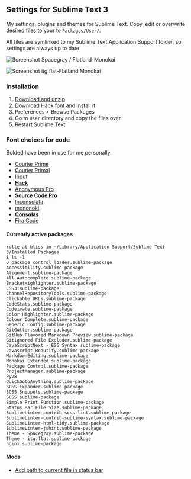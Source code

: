 ## Settings for Sublime Text 3

My settings, plugins and themes for Sublime Text. Copy, edit or overwrite desired files to your to `Packages/User/`.

All files are symlinked to my Sublime Text Application Support folder, so settings are always up to date.

![Screenshot](https://rolle.wtf/sublime-settings-screenshot-spacegray.png "Screenshot")
Spacegray / Flatland-Monokai

![Screenshot](https://rolle.wtf/sublime-settings-screenshot.png "Screenshot")
itg.flat-Flatland Monokai

### Installation

1. [Download and unzip](https://github.com/ronilaukkarinen/sublime-settings/archive/master.zip)
2. [Download Hack font and install it](http://sourcefoundry.org/hack/)
3. Preferences > Browse Packages
4. Go to `User` directory and copy the files over
5. Restart Sublime Text

### Font choices for code

Bolded have been in use for me personally.

- [Courier Prime](https://quoteunquoteapps.com/courierprime/)
- [Courier Primal](https://github.com/localredhead/courier-primal)
- [Input](http://input.fontbureau.com/)
- **[Hack](https://github.com/chrissimpkins/Hack)**
- [Anonymous Pro](https://www.marksimonson.com/fonts/view/anonymous-pro)
- **[Source Code Pro](https://github.com/adobe-fonts/source-code-pro/releases)**
- [Inconsolata](https://github.com/google/fonts/tree/master/ofl/inconsolata)
- [mononoki](https://madmalik.github.io/mononoki/)
- **[Consolas](https://www.microsoft.com/typography/fonts/font.aspx?FMID=1252)**
- [Fira Code](https://github.com/tonsky/FiraCode)

#### Currently active packages

```` shell
rolle at bliss in ~/Library/Application Support/Sublime Text 3/Installed Packages  
$ ls -1
0_package_control_loader.sublime-package
Accessibility.sublime-package
Alignment.sublime-package
All Autocomplete.sublime-package
BracketHighlighter.sublime-package
CSS3.sublime-package
ChannelRepositoryTools.sublime-package
Clickable URLs.sublime-package
CodeStats.sublime-package
Codeivate.sublime-package
Color Highlighter.sublime-package
Colour Complete.sublime-package
Generic Config.sublime-package
GitGutter.sublime-package
GitHub Flavored Markdown Preview.sublime-package
Gitignored File Excluder.sublime-package
JavaScriptNext - ES6 Syntax.sublime-package
Javascript Beautify.sublime-package
MarkdownEditing.sublime-package
Monokai Extended.sublime-package
Package Control.sublime-package
ProjectManager.sublime-package
PyV8
QuickGotoAnything.sublime-package
SCSS Expander.sublime-package
SCSS Snippets.sublime-package
SCSS.sublime-package
Simple Print Function.sublime-package
Status Bar File Size.sublime-package
SublimeLinter-contrib-scss-lint.sublime-package
SublimeLinter-contrib-sublime-syntax.sublime-package
SublimeLinter-html-tidy.sublime-package
SublimeLinter-jshint.sublime-package
Theme - Spacegray.sublime-package
Theme - itg.flat.sublime-package
nginx.sublime-package
````

#### Mods

- [Add path to current file in status bar](https://forum.sublimetext.com/t/add-path-to-current-file-in-status-bar/530)
